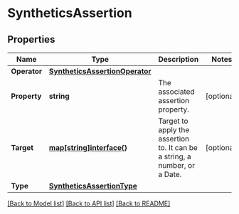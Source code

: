 # SyntheticsAssertion

## Properties

Name | Type | Description | Notes
------------ | ------------- | ------------- | -------------
**Operator** | [**SyntheticsAssertionOperator**](SyntheticsAssertionOperator.md) |  | 
**Property** | **string** | The associated assertion property. | [optional] 
**Target** | [**map[string]interface{}**](.md) | Target to apply the assertion to. It can be a string, a number, or a Date. | [optional] 
**Type** | [**SyntheticsAssertionType**](SyntheticsAssertionType.md) |  | 

[[Back to Model list]](../README.md#documentation-for-models) [[Back to API list]](../README.md#documentation-for-api-endpoints) [[Back to README]](../README.md)


